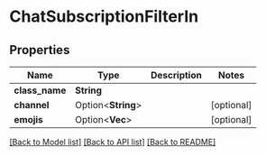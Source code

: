 # ChatSubscriptionFilterIn

## Properties

Name | Type | Description | Notes
------------ | ------------- | ------------- | -------------
**class_name** | **String** |  | 
**channel** | Option<**String**> |  | [optional]
**emojis** | Option<**Vec<String>**> |  | [optional]

[[Back to Model list]](../README.md#documentation-for-models) [[Back to API list]](../README.md#documentation-for-api-endpoints) [[Back to README]](../README.md)


